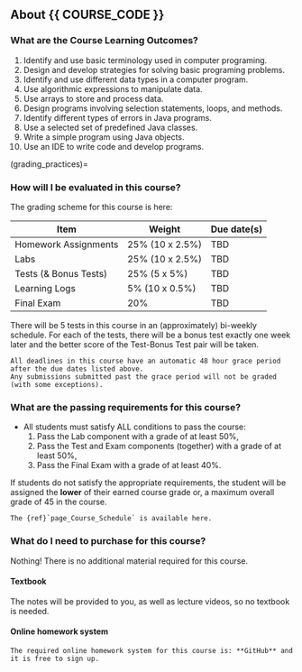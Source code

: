 ## About {{ COURSE_CODE }}

### What are the Course Learning Outcomes?

1. Identify and use basic terminology used in computer programing.
1. Design and develop strategies for solving basic programing problems.
1. Identify and use different data types in a computer program.
1. Use algorithmic expressions to manipulate data.
1. Use arrays to store and process data.
1. Design programs involving selection statements, loops, and methods.
1. Identify different types of errors in Java programs.
1. Use a selected set of predefined Java classes. 
1. Write a simple program using Java objects.
1. Use an IDE to write code and develop programs.

<!-- ### Why should I take this course?

Lorem ipsum dolor sit amet, consectetur adipiscing elit.
Ut blandit faucibus fermentum.
Fusce porttitor congue dolor, eget efficitur neque ultricies at.
Nulla suscipit convallis elit, eu consequat felis.
Quisque et malesuada justo, dapibus commodo enim.
Sed malesuada turpis sed nibh dictum, a interdum dui tincidunt.
Duis consequat magna non tortor dictum facilisis.
In hac habitasse platea dictumst.
Phasellus eu eros libero.
Phasellus rhoncus eros vel metus porttitor porta.
In et tellus finibus, mollis nisi sed, auctor est.
Sed placerat ex at ligula eleifend, ac dapibus neque euismod.
Suspendisse malesuada pretium dui, ac lacinia mi pellentesque eu. Sed volutpat enim sed feugiat malesuada.

```{tip}
Number one reason thing to take away from this is...
``` 
-->

(grading_practices)=
### How will I be evaluated in this course?

The grading scheme for this course is here:

| Item                  | Weight          | Due date(s) |
|-----------------------|-----------------|-------------|
| Homework Assignments  | 25% (10 x 2.5%) | TBD         |
| Labs                  | 25% (10 x 2.5%) | TBD         |
| Tests (& Bonus Tests) | 25% (5 x 5%)    | TBD         |
| Learning Logs         | 5% (10 x 0.5%)  | TBD         |
| Final Exam            | 20%             | TBD         |

There will be 5 tests in this course in an (approximately) bi-weekly schedule.
For each of the tests, there will be a bonus test exactly one week later and the better score of the Test-Bonus Test pair will be taken.

```{attention} 
All deadlines in this course have an automatic 48 hour grace period after the due dates listed above.
Any submissions submitted past the grace period will not be graded (with some exceptions).
```

### What are the passing requirements for this course?

- All students must satisfy ALL conditions to pass the course:
    1. Pass the Lab component with a grade of at least 50%,
    1. Pass the Test and Exam components (together) with a grade of at least 50%,
    1. Pass the Final Exam with a grade of at least 40%.

If students do not satisfy the appropriate requirements, the student will be assigned the **lower** of their earned course grade or, a maximum overall grade of 45 in the course.

```{tip}
The {ref}`page_Course_Schedule` is available here.
```
### What do I need to purchase for this course?

Nothing! There is no additional material required for this course. 

#### Textbook

The notes will be provided to you, as well as lecture videos, so no textbook is needed.

#### Online homework system

```{tip}
The required online homework system for this course is: **GitHub** and it is free to sign up.
```